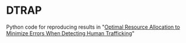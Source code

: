 # DTRAP
Python code for reproducing results in "[Optimal Resource Allocation to Minimize Errors When Detecting Human Trafficking][1]"

[1]: https://www.tandfonline.com/doi/abs/10.1080/24725854.2023.2177364
